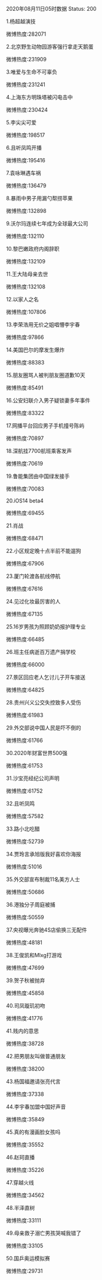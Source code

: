 2020年08月11日05时数据
Status: 200

1.杨超越演技

微博热度:282071

2.北京野生动物园游客强行拿走天鹅蛋

微博热度:231909

3.唯爱与生命不可辜负

微博热度:231241

4.上海东方明珠塔被闪电击中

微博热度:230424

5.李尖尖可爱

微博热度:198517

6.且听凤鸣开播

微博热度:195416

7.袁咏琳遇车祸

微博热度:136479

8.暴雨中男子用漏勺帮捞苹果

微博热度:132898

9.沃尔玛连续七年成为全球最大公司

微博热度:132110

10.黎巴嫩政府内阁辞职

微博热度:132109

11.王大陆母亲去世

微博热度:132108

12.以家人之名

微博热度:107806

13.李荣浩用无价之姐唱懵李宇春

微博热度:97866

14.美国巴尔的摩发生爆炸

微博热度:88383

15.朋友圈骂人被判朋友圈道歉10天

微博热度:85491

16.公安妇联介入男子疑锁妻多年事件

微博热度:83322

17.网播平台回应男子手机撞号陈屿

微博热度:70897

18.深航挂7700航班乘客发声

微博热度:70619

19.鲁能集团由中国绿发接手

微博热度:70083

20.iOS14 beta4

微博热度:69455

21.肖战

微博热度:68471

22.小区规定晚十点半前不能遛狗

微博热度:67906

23.厦门轮渡各航线停航

微博热度:67616

24.见过化妆最厉害的人

微博热度:67135

25.16岁男孩为照顾奶奶报护理专业

微博热度:66485

26.班主任病逝百万遗产捐学校

微博热度:66000

27.景区回应老人乞讨儿子开车接送

微博热度:64825

28.贵州兴义公交失控致多人受伤

微博热度:61983

29.外交部说中国人民是吓不倒的

微博热度:61766

30.2020年财富世界500强

微博热度:61753

31.沙宝亮经纪公司声明

微博热度:61752

32.且听凤鸣

微博热度:57582

33.路小北吃醋

微博热度:52739

34.贾玲言承旭版我好喜欢你海报

微博热度:51016

35.外交部宣布制裁11名美方人士

微博热度:50686

36.港独分子周庭被捕

微博热度:50559

37.央视曝光奔驰4S店偷换三无配件

微博热度:48181

38.王俊凯和Mlxg打游戏

微博热度:47699

39.贺子秋被抛弃

微博热度:45858

40.司凤璇玑初吻

微博热度:41776

41.贱内的意思

微博热度:38728

42.把男朋友叫做普通朋友

微博热度:38200

43.杨国福邀请张亮代言

微博热度:37338

44.李宇春加盟中国好声音

微博热度:35849

45.真的有漫画脸女孩吗

微博热度:35552

46.赵珂直播

微博热度:35226

47.穿越火线

微博热度:34562

48.半泽直树

微博热度:33111

49.母亲救子溺亡男孩哭喊我错了

微博热度:33105

50.国乒奥运模拟赛

微博热度:29731

